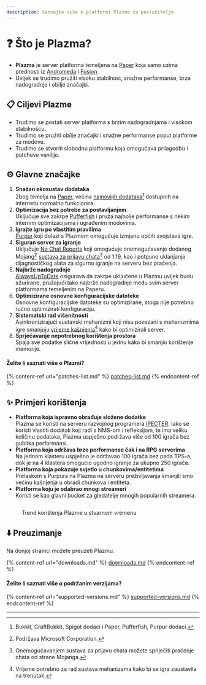 ```yaml
---
description: Saznajte više o platformi Plazma za poslužitelje.
---
```


# ❓ Što je Plazma?

- **Plazma** je server platforma temeljena na [Paper](https://github.com/PaperMC/Paper) koja samo uzima prednosti iz [Andromeda](https://github.com/EarendelArchived/Andromeda) i [Fusion](https://github.com/RuinedTechnologyUnify/Fusion).
- Uvijek se trudimo pružiti visoku stabilnost, snažne performanse, brze nadogradnje i obilje značajki.

## 📋 Ciljevi Plazme <a href="#id-1" id="id-1"></a>

- Trudimo se postati server platforma s brzim nadogradnjama i visokom stabilnošću.
- Trudimo se pružiti obilje značajki i snažne performanse poput platforme za modove.
- Trudimo se stvoriti slobodnu platformu koja omogućava prilagodbu i patcheve vanilije.

## ⚙️ Glavne značajke <a href="#id-2" id="id-2"></a>

1. **Snažan ekosustav dodataka**\
   Zbog temelja na [Paper](https://github.com/PaperMC/Paper), većina [najnovijih dodataka](#user-content-fn-1)[^1] dostupnih na internetu normalno funkcionira.
2. **Optimizacija bez potrebe za postavljanjem**\
   Uključuje sve zakrpe [Pufferfish](https://github.com/pufferfish-gg) i pruža najbolje performanse s nekim internim optimizacijama i ugrađenim modovima.
3. **Igrajte igru po vlastitim pravilima**\
   [Purpur](https://github.com/PurpurMC/Purpur) koji dolazi s Plazmom omogućuje izmjenu općih svojstava igre.
4. **Siguran server za igranje**\
   Uključuje [No Chat Reports](https://github.com/Aizistral-Studios/No-Chat-Reports) koji omogućuje onemogućavanje dodanog Mojang[^2] [sustava za prijavu chata](#user-content-fn-3)[^3] od 1.19, kao i potpuno uklanjanje dijagnostičkog alata za sigurno igranje na serveru bez praćenja.
5. **Najbrže nadogradnje**\
   [AlwaysUpToDate](https://github.com/PlazmaMC/AlwaysUpToDate) osigurava da zakrpe uključene u Plazmu uvijek budu ažurirane, pružajući tako najbrže nadogradnje među svim server platformama temeljenim na Paperu.
6. **Optimizirane osnovne konfiguracijske datoteke**\
   Osnovne konfiguracijske datoteke su optimizirane, stoga nije potrebno ručno optimizirati konfiguraciju.
7. **Sistematski rad višenitnosti**\
   Asinkronizirajući sustavski mehanizmi koji nisu povezani s mehanizmima igre smanjuju [vrijeme kašnjenja](#user-content-fn-4)[^4] kako bi optimizirali server.
8. **Sprječavanje nepotrebnog korištenja prostora**\
   Spaja sve podatke slične vrijednosti u jednu kako bi smanjio korištenje memorije.

#### Želite li saznati više o Plazmi? <a href="#etc-1" id="etc-1"></a>

{% content-ref url="patches-list.md" %}
[patches-list.md](patches-list.md)
{% endcontent-ref %}

## ✨ Primjeri korištenja <a href="#id-3" id="id-3"></a>

- **Platforma koja ispravno obrađuje složene dodatke**\
  Plazma se koristi na serveru razvojnog programera [IPECTER](https://github.com/IPECTER). Iako se koristi vlastiti dodatak koji radi s NMS-om i refleksijom, te ima veliku količinu podataka, Plazma uspješno podržava više od 100 igrača bez gubitka performansi.
- **Platforma koja održava brze performanse čak i na RPG serverima**\
  Na jednom klasteru uspješno je održavao 100 igrača bez pada TPS-a, dok je na 4 klastera omogućio ugodno igranje za ukupno 250 igrača.
- **Platforma koja pokazuje svjetlo u chunkovima/entitetima**\
  Prelaskom s Purpura na Plazmu na serveru preživljavanja smanjili smo većinu kašnjenja u obradi chunkova i entiteta.
- **Platforma koju je odabrao mnogi streameri**\
  Koristi se kao glavni bucket za gledatelje mnogih popularnih streamera.

<figure><img src="https://camo.githubusercontent.com/22acffd515755c2cee2078a7697ff35351c5ec7148eb2806deedbe63df1c4ed7/68747470733a2f2f6273746174732e6f72672f7369676e6174757265732f7365727665722d696d706c656d656e746174696f6e2f506c617a6d612e737667" alt=""><figcaption><p>Trend korištenja Plazme u stvarnom vremenu</p></figcaption></figure>

## ⬇️ Preuzimanje

Na donjoj stranici možete preuzeti Plazmu.

{% content-ref url="downloads.md" %}
[downloads.md](downloads.md)
{% endcontent-ref %}

#### Želite li saznati više o podržanim verzijama?

{% content-ref url="supported-versions.md" %}
[supported-versions.md](supported-versions.md)
{% endcontent-ref %}

***

[^1]: Bukkit, CraftBukkit, Spigot dodaci i Paper, Pufferfish, Purpur dodaci.

[^2]: Podržava Microsoft Corporation.

[^3]: Onemogućavanjem sustava za prijavu chata možete spriječiti praćenje chata od strane Mojanga.

[^4]: Vrijeme potrebno za rad sustava mehanizama kako bi se igra zaustavila na trenutak.
